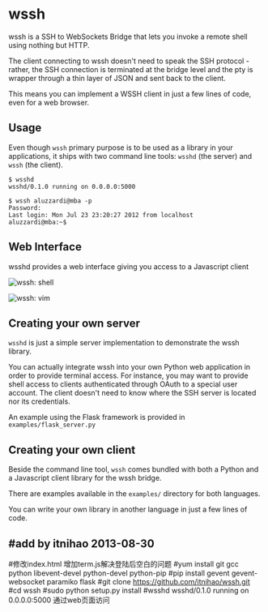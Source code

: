 wssh
====

wssh is a SSH to WebSockets Bridge that lets you invoke a remote shell using nothing but HTTP.

The client connecting to wssh doesn't need to speak the SSH protocol - rather, the SSH connection is terminated
at the bridge level and the pty is wrapper through a thin layer of JSON and sent back to the client.

This means you can implement a WSSH client in just a few lines of code, even for a web browser.

Usage
-----

Even though `wssh` primary purpose is to be used as a library in your applications,
it ships with two command line tools: `wsshd` (the server) and `wssh` (the client).

```
$ wsshd 
wsshd/0.1.0 running on 0.0.0.0:5000
```

```
$ wssh aluzzardi@mba -p
Password: 
Last login: Mon Jul 23 23:20:27 2012 from localhost
aluzzardi@mba:~$ 
```

Web Interface
-------------

wsshd provides a web interface giving you access to a Javascript client

![wssh: shell](https://github.com/aluzzardi/wssh/raw/master/misc/shell_screenshot.png)

![wssh: vim](https://github.com/aluzzardi/wssh/raw/master/misc/vim_screenshot.png)

Creating your own server
------------------------

`wsshd` is just a simple server implementation to demonstrate the wssh library.

You can actually integrate wssh into your own Python web application in order to provide terminal access.
For instance, you may want to provide shell access to clients authenticated through OAuth to a special user account.
The client doesn't need to know where the SSH server is located nor its credentials.

An example using the Flask framework is provided in `examples/flask_server.py`

Creating your own client
------------------------

Beside the command line tool, `wssh` comes bundled with both a Python and a Javascript client library for the wssh bridge.

There are examples available in the `examples/` directory for both languages.

You can write your own library in another language in just a few lines of code.


#add by itnihao 2013-08-30
-------------------------

#修改index.html 增加term.js解决登陆后空白的问题
#yum install git gcc python libevent-devel python-devel python-pip
#pip install gevent gevent-websocket paramiko flask
#git clone https://github.com/itnihao/wssh.git
#cd wssh
#sudo python setup.py install
#wsshd
wsshd/0.1.0 running on 0.0.0.0:5000
通过web页面访问
